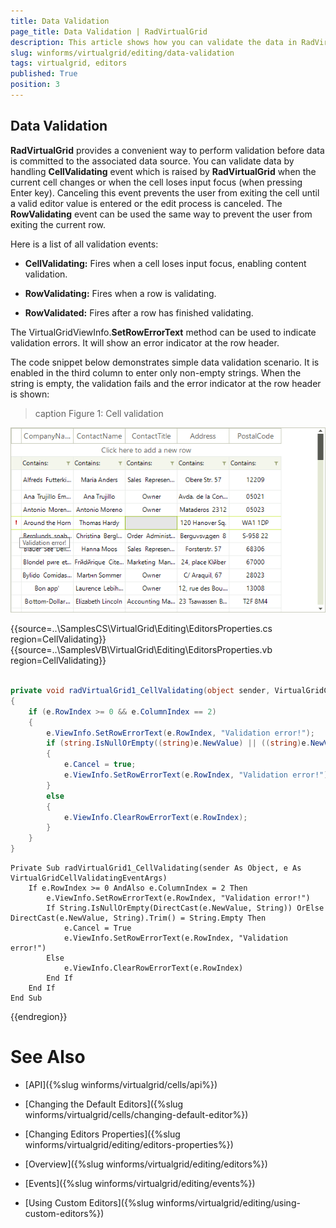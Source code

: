 ```yaml
---
title: Data Validation
page_title: Data Validation | RadVirtualGrid
description: This article shows how you can validate the data in RadVirtualGrid using the appropriate events. 
slug: winforms/virtualgrid/editing/data-validation
tags: virtualgrid, editors
published: True
position: 3
---
```



## Data Validation

__RadVirtualGrid__ provides a convenient way to perform validation before data is committed to the associated data source. You can validate data by handling __CellValidating__ event which is raised by __RadVirtualGrid__ when the current cell changes or when the cell loses input focus (when pressing Enter key). Canceling this event prevents the user from exiting the cell until a valid editor value is entered or the edit process is canceled. The __RowValidating__ event can be used the same way to prevent the user from exiting the current row.

Here is a list of all validation events: 

* __CellValidating:__ Fires when a cell loses input focus, enabling content validation. 

* __RowValidating:__ Fires when a row is validating.

* __RowValidated:__ Fires after a row has finished validating.

The VirtualGridViewInfo.__SetRowErrorText__ method can be used to indicate validation errors. It will show an error indicator at the row header.

The code snippet below demonstrates simple data validation scenario. It is enabled in the third column to enter only non-empty strings. When the string is empty, the validation fails and the error indicator at the row header is shown:

>caption Figure 1: Cell validation

![virtualgrid-editing-data-validation001](images/virtualgrid-editing-data-validation001.png)


{{source=..\SamplesCS\VirtualGrid\Editing\EditorsProperties.cs region=CellValidating}} 
{{source=..\SamplesVB\VirtualGrid\Editing\EditorsProperties.vb region=CellValidating}}
````C#
        
private void radVirtualGrid1_CellValidating(object sender, VirtualGridCellValidatingEventArgs e)
{
    if (e.RowIndex >= 0 && e.ColumnIndex == 2)
    {
        e.ViewInfo.SetRowErrorText(e.RowIndex, "Validation error!");
        if (string.IsNullOrEmpty((string)e.NewValue) || ((string)e.NewValue).Trim() == string.Empty)
        {
            e.Cancel = true;
            e.ViewInfo.SetRowErrorText(e.RowIndex, "Validation error!");
        }
        else
        {
            e.ViewInfo.ClearRowErrorText(e.RowIndex);
        }
    }
}

````
````VB.NET
Private Sub radVirtualGrid1_CellValidating(sender As Object, e As VirtualGridCellValidatingEventArgs)
    If e.RowIndex >= 0 AndAlso e.ColumnIndex = 2 Then
        e.ViewInfo.SetRowErrorText(e.RowIndex, "Validation error!")
        If String.IsNullOrEmpty(DirectCast(e.NewValue, String)) OrElse DirectCast(e.NewValue, String).Trim() = String.Empty Then
            e.Cancel = True
            e.ViewInfo.SetRowErrorText(e.RowIndex, "Validation error!")
        Else
            e.ViewInfo.ClearRowErrorText(e.RowIndex)
        End If
    End If
End Sub

````

{{endregion}}

# See Also
* [API]({%slug winforms/virtualgrid/cells/api%})

* [Changing the Default Editors]({%slug winforms/virtualgrid/cells/changing-default-editor%})

* [Changing Editors Properties]({%slug winforms/virtualgrid/editing/editors-properties%})

* [Overview]({%slug winforms/virtualgrid/editing/editors%})

* [Events]({%slug winforms/virtualgrid/editing/events%})

* [Using Custom Editors]({%slug winforms/virtualgrid/editing/using-custom-editors%})

